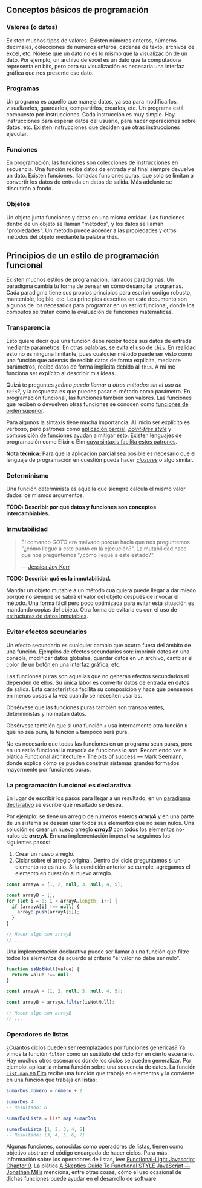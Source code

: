 ## Conceptos básicos de programación

### Valores (o datos)

Existen muchos tipos de valores. Existen números enteros, números decimales, colecciones de números enteros, cadenas de texto, archivos de excel, etc. Nótese que un dato no es lo mismo que la visualización de un dato. Por ejemplo, un archivo de excel es un dato que la computadora representa en bits, pero para su visualización es necesaria una interfaz gráfica que nos presente ese dato.

### Programas

Un programa es aquello que maneja datos, ya sea para modificarlos, visualizarlos, guardarlos, compartirlos, crearlos, etc. Un programa está compuesto por instrucciones. Cada instrucción es muy simple. Hay instrucciones para esperar datos del usuario, para hacer operaciones sobre datos, etc. Existen instrucciones que deciden qué otras instrucciones ejecutar.

### Funciones

En programación, las funciones son colecciones de instrucciones en secuencia. Una función recibe datos de entrada y al final siempre devuelve un dato. Existen funciones, llamadas funciones puras, que solo se limitan a convertir los datos de entrada en datos de salida. Más adelante se discutirán a fondo.

### Objetos

Un objeto junta funciones y datos en una misma entidad. Las funciones dentro de un objeto se llaman "métodos", y los datos se llaman "propiedades". Un método puede acceder a las propiedades y otros métodos del objeto mediante la palabra `this`.

## Principios de un estilo de programación funcional

Existen muchos estilos de programación, llamados paradigmas. Un paradigma cambia tu forma de pensar en cómo desarrollar programas. Cada paradigma tiene sus propios principios para escribir código robusto, mantenible, legible, etc. Los principios descritos en este documento son algunos de los necesarios para programar en un estilo funcional, donde los computos se tratan como la evaluación de funciones matemáticas.

### Transparencia

Esto quiere decir que una función debe recibir todos sus datos de entrada mediante parámetros. En otras palabras, se evita el uso de `this`. En realidad esto no es ninguna limitante, pues cualquier método puede ser visto como una función que además de recibir datos de forma explícita, mediante parámetros, recibe datos de forma implícita debido al `this`. A mí me funciona ser explícito al describir mis ideas.

Quizá te preguntes _¿cómo puedo llamar a otros métodos sin el uso de `this`?_, y la respuesta es que puedes pasar el método como parámetro. En programación funcional, las funciones también son valores. Las funciones que reciben o devuelven otras funciones se conocen como [funciones de orden superior](https://eloquentjavascript.net/05_higher_order.html).

Para algunos la sintaxis tiene mucha importancia. Al inicio ser explícito es verboso, pero patrones como [aplicación parcial](https://github.com/getify/Functional-Light-JS/blob/master/manuscript/ch3.md/#some-now-some-later), [_point-free style_](https://github.com/getify/Functional-Light-JS/blob/master/manuscript/ch3.md/#no-points) y [composición de funciones](https://youtu.be/srQt1NAHYC0?t=563) ayudan a mitigar esto. Existen lenguajes de programación como Elixir o Elm [cuya sintaxis facilita estos patrones](https://dennisreimann.de/articles/elm-functions.html).

**Nota técnica:** Para que la aplicación parcial sea posible es necesario que el lenguaje de programación en cuestión pueda hacer [_closures_](https://github.com/getify/You-Dont-Know-JS/tree/1st-ed/scope%20%26%20closures) o algo similar.

### Determinismo

Una función determinista es aquella que siempre calcula el mismo valor dados los mismos argumentos.

**TODO: Describir por qué datos y funciones son conceptos intercambiables.**

### Inmutabilidad

> El comando _GOTO_ era malvado porque hacía que nos preguntemos "¿cómo llegué a este punto en la ejecución?".
> La mutabilidad hace que nos preguntemos "¿cómo llegué a este estado?".
>
> — [Jessica Joy Kerr](https://twitter.com/jessitron/status/333228687208112128)

**TODO: Describir qué es la inmutabilidad.**

Mandar un objeto mutable a un método cualquiera puede llegar a dar miedo porque no siempre se sabrá el valor del objeto después de invocar el método. Una forma fácil pero poco optimizada para evitar esta situación es mandando copias del objeto. Otra forma de evitarla es con el uso de [estructuras de datos inmutables](https://youtu.be/Wo0qiGPSV-s).

### Evitar efectos secundarios

Un efecto secundario es cualquier cambio que ocurra fuera del ámbito de una función. Ejemplos de efectos secundarios son: imprimir datos en una consola, modificar datos globales, guardar datos en un archivo, cambiar el color de un botón en una interfaz gráfica, etc.

Las funciones puras son aquellas que no generan efectos secundarios ni dependen de ellos. Su única labor es convertir datos de entrada en datos de salida. Esta característica facilita su composición y hace que pensemos en menos cosas a la vez cuando se necesiten usarlas.

Obsérvese que las funciones puras también son transparentes, deterministas y no mutan datos.

Obsérvese también que si una función `a` usa internamente otra función `b` que no sea pura, la función `a` tampoco será pura.

No es necesario que todas las funciones en un programa sean puras, pero en un estilo funcional la mayoría de funciones lo son. Recomiendo ver la plática [Functional architecture - The pits of success — Mark Seemann](https://youtu.be/US8QG9I1XW0), donde explica cómo se pueden construir sistemas grandes formados mayormente por funciones puras.

### La programación funcional es declarativa

En lugar de escribir los pasos para llegar a un resultado, en un [paradigma declarativo](https://www.ionos.mx/digitalguide/paginas-web/desarrollo-web/programacion-declarativa/) se escribe qué resultado se desea.

Por ejemplo: se tiene un arreglo de números enteros **_arrayA_** y en una parte de un sistema se desean usar todos sus elementos que no sean nulos. Una solución es crear un nuevo arreglo **_arrayB_** con todos los elementos no-nulos de **_arrayA_**. En una implementación imperativa seguimos los siguientes pasos:

1. Crear un nuevo arreglo.
1. Ciclar sobre el arreglo original. Dentro del ciclo preguntamos si un elemento no es nulo. Si la condición anterior se cumple, agregamos el elemento en cuestión al nuevo arreglo.

```javascript
const arrayA = [1, 2, null, 3, null, 4, 5];

const arrayB = [];
for (let i = 0; i < arrayA.length; i++) {
  if (arrayA[i] !== null) {
    arrayB.push(arrayA[i]);
  }
}

// Hacer algo con arrayB
// ...
```

Una implementación declarativa puede ser llamar a una función que filtre todos los elementos de acuerdo al criterio "el valor no debe ser nulo".

```javascript
function isNotNull(value) {
  return value !== null;
}

const arrayA = [1, 2, null, 3, null, 4, 5];

const arrayB = arrayA.filter(isNotNull);

// Hacer algo con arrayB
// ...
```

### Operadores de listas

¿Cuántos ciclos pueden ser reemplazados por funciones genéricas? Ya vimos la función `filter` como un sustituto del ciclo `for` en cierto escenario. Hay muchos otros escenarios donde los ciclos se pueden generalizar. Por ejemplo: aplicar la misma función sobre una secuencia de datos. La función [`List.map` en Elm](https://package.elm-lang.org/packages/elm/core/latest/List#map) recibe una función que trabaja en elementos y la convierte en una función que trabaja en listas:

```elm
sumarDos número = número + 2

sumarDos 4
-- Resultado: 6

sumarDosLista = List.map sumarDos

sumarDosLista [1, 2, 3, 4, 5]
-- Resultado: [3, 4, 5, 6, 7]
```

Algunas funciones, conocidas como operadores de listas, tienen como objetivo abstraer el código encargado de hacer ciclos. Para más información sobre los operadores de listas, leer [Functional-Light Javascript Chapter 9](https://github.com/getify/Functional-Light-JS/blob/master/manuscript/ch9.md). La plática [A Skeptics Guide To Functional STYLE JavaScript — Jonathan Mills](https://youtu.be/oF9XTJoScOE?t=430) menciona, entre otras cosas, cómo el uso ocasional de dichas funciones puede ayudar en el desarrollo de software.

